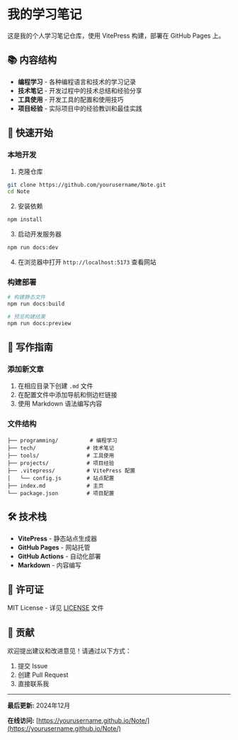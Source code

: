 # 我的学习笔记

这是我的个人学习笔记仓库，使用 VitePress 构建，部署在 GitHub Pages 上。

## 📚 内容结构

- **编程学习** - 各种编程语言和技术的学习记录
- **技术笔记** - 开发过程中的技术总结和经验分享
- **工具使用** - 开发工具的配置和使用技巧
- **项目经验** - 实际项目中的经验教训和最佳实践

## 🚀 快速开始

### 本地开发

1. 克隆仓库
```bash
git clone https://github.com/yourusername/Note.git
cd Note
```

2. 安装依赖
```bash
npm install
```

3. 启动开发服务器
```bash
npm run docs:dev
```

4. 在浏览器中打开 `http://localhost:5173` 查看网站

### 构建部署

```bash
# 构建静态文件
npm run docs:build

# 预览构建结果
npm run docs:preview
```

## 📝 写作指南

### 添加新文章

1. 在相应目录下创建 `.md` 文件
2. 在配置文件中添加导航和侧边栏链接
3. 使用 Markdown 语法编写内容

### 文件结构

```
├── programming/          # 编程学习
├── tech/                # 技术笔记
├── tools/               # 工具使用
├── projects/            # 项目经验
├── .vitepress/          # VitePress 配置
│   └── config.js        # 站点配置
├── index.md             # 主页
└── package.json         # 项目配置
```

## 🛠️ 技术栈

- **VitePress** - 静态站点生成器
- **GitHub Pages** - 网站托管
- **GitHub Actions** - 自动化部署
- **Markdown** - 内容编写

## 📄 许可证

MIT License - 详见 [LICENSE](LICENSE) 文件

## 🤝 贡献

欢迎提出建议和改进意见！请通过以下方式：

1. 提交 Issue
2. 创建 Pull Request
3. 直接联系我

---

**最后更新:** 2024年12月

**在线访问:** [https://yourusername.github.io/Note/](https://yourusername.github.io/Note/)
